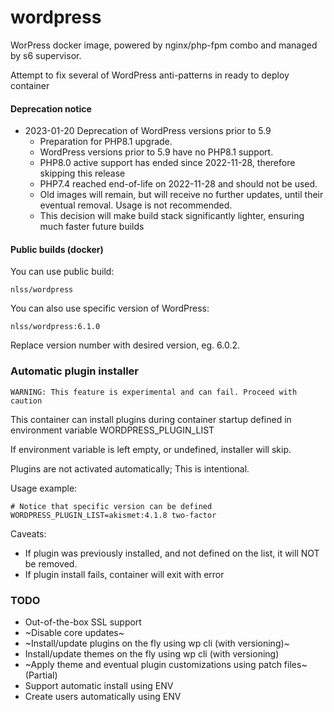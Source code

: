 # wordpress
WorPress docker image, powered by nginx/php-fpm combo and managed by s6 supervisor.

Attempt to fix several of WordPress anti-patterns in ready to deploy container

#### Deprecation notice
- 2023-01-20 Deprecation of WordPress versions prior to 5.9
  * Preparation for PHP8.1 upgrade. 
  * WordPress versions prior to 5.9 have no PHP8.1 support.
  * PHP8.0 active support has ended since 2022-11-28, therefore skipping this release
  * PHP7.4 reached end-of-life on 2022-11-28 and should not be used.
  * Old images will remain, but will receive no further updates, until their eventual removal. Usage is not recommended.
  * This decision will make build stack significantly lighter, ensuring much faster future builds

#### Public builds (docker)

You can use public build:
```
nlss/wordpress
```

You can also use specific version of WordPress:
```
nlss/wordpress:6.1.0
```

Replace version number with desired version, eg. 6.0.2.

### Automatic plugin installer
```
WARNING: This feature is experimental and can fail. Proceed with caution
```

This container can install plugins during container startup defined in environment variable WORDPRESS_PLUGIN_LIST

If environment variable is left empty, or undefined, installer will skip.

Plugins are not activated automatically; This is intentional.  

Usage example:
```
# Notice that specific version can be defined
WORDPRESS_PLUGIN_LIST=akismet:4.1.8 two-factor
```
Caveats:
* If plugin was previously installed, and not defined on the list, it will NOT be removed.
* If plugin install fails, container will exit with error

### TODO
* Out-of-the-box SSL support
* ~Disable core updates~
* ~Install/update plugins on the fly using wp cli (with versioning)~
* Install/update themes on the fly using wp cli (with versioning)
* ~Apply theme and eventual plugin customizations using patch files~ (Partial)
* Support automatic install using ENV
* Create users automatically using ENV
